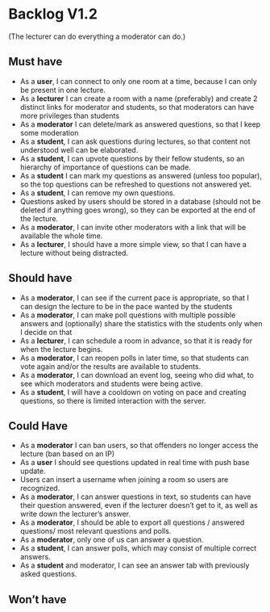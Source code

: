 # Backlog V1.2

(The lecturer can do everything a moderator can do.)

## Must have

- As a **user**, I can connect to only one room at a time, because I can only be present in one lecture.
- As a **lecturer** I can create a room with a name (preferably) and create 2 distinct links for moderator and students, so that moderators can have more privileges than students
- As a **moderator** I can delete/mark as answered questions, so that I keep some moderation
- As a **student**, I can ask questions during lectures, so that content not understood well can be elaborated.
- As a **student**, I can upvote questions by their fellow students, so an hierarchy of importance of questions can be made.
- As a **student** I can mark my questions as answered (unless too popular), so the top questions can be refreshed to questions not answered yet.
- As a **student**, I can remove my own questions. 
- Questions asked by users should be stored in a database (should not be deleted if anything goes wrong), so they can be exported at the end of the lecture.
- As a **moderator**, I can invite other moderators with a link that will be available the whole time.
- As a **lecturer**, I should have a more simple view, so that I can have a lecture without being distracted. 

## Should have

- As a **moderator**, I can see if the current pace is appropriate, so that I can design the lecture to be in the pace wanted by the students
- As a **moderator**, I can make poll questions with multiple possible answers and (optionally) share the statistics with the students only when I decide on that
- As a **lecturer**, I can schedule a room in advance, so that it is ready for when the lecture begins.
- As a **moderator**, I can reopen polls in later time, so that students can vote again and/or the results are available to students.
- As a **moderator**, I can download an event log, seeing who did what, to see which moderators and students were being active.
- As a **student**, I will have a cooldown on voting on pace and creating questions, so there is limited interaction with the server. 


## Could Have

- As a **moderator** I can ban users, so that offenders no longer access the lecture (ban based on an IP)
- As a **user** I should see questions updated in real time with push base update.
- Users can insert a username when joining a room so users are recognized.
- As a **moderator**, I can answer questions in text, so students can have their question answered, even if the lecturer doesn’t get to it, as well as write down the lecturer’s answer. 
- As a **moderator**, I should be able to export all questions / answered questions/ most relevant questions and polls.
- As a **moderator**, only one of us can answer a question.
- As a **student**, I can answer polls, which may consist of multiple correct answers.
- As a **student** and moderator, I can see an answer tab with previously asked questions.


## Won’t have
